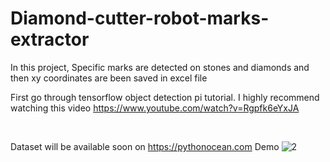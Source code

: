 # Diamond-cutter-robot-marks-extractor
In this project, Specific marks are detected on stones and diamonds and then xy coordinates are been saved in excel file

First go through tensorflow object detection pi tutorial. I highly recommend watching this video https://www.youtube.com/watch?v=Rgpfk6eYxJA

<br>

Dataset will be available soon on https://pythonocean.com
Demo
![2](https://user-images.githubusercontent.com/86795519/128889144-fe33a0f6-eb40-4371-b1f3-4d78bfedd509.PNG)

